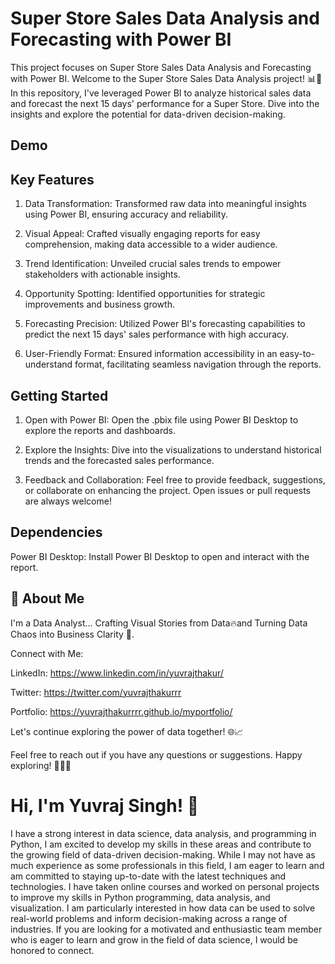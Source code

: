 
# Super Store Sales Data Analysis and Forecasting with Power BI

This project focuses on Super Store Sales Data Analysis and Forecasting with Power BI. Welcome to the Super Store Sales Data Analysis project! 📊🚀 In this repository, I've leveraged Power BI to analyze historical sales data and forecast the next 15 days' performance for a Super Store. Dive into the insights and explore the potential for data-driven decision-making.


## Demo
## Key Features
1. Data Transformation:
Transformed raw data into meaningful insights using Power BI, ensuring accuracy and reliability.

2. Visual Appeal:
Crafted visually engaging reports for easy comprehension, making data accessible to a wider audience.

3. Trend Identification:
Unveiled crucial sales trends to empower stakeholders with actionable insights.

4. Opportunity Spotting:
Identified opportunities for strategic improvements and business growth.

5. Forecasting Precision:
Utilized Power BI's forecasting capabilities to predict the next 15 days' sales performance with high accuracy.

6. User-Friendly Format:
Ensured information accessibility in an easy-to-understand format, facilitating seamless navigation through the reports.
## Getting Started

1. Open with Power BI:
Open the .pbix file using Power BI Desktop to explore the reports and dashboards.


2. Explore the Insights:
Dive into the visualizations to understand historical trends and the forecasted sales performance.

3. Feedback and Collaboration:
Feel free to provide feedback, suggestions, or collaborate on enhancing the project. Open issues or pull requests are always welcome!
## Dependencies
Power BI Desktop: Install Power BI Desktop to open and interact with the report.
## 🚀 About Me
I'm a Data Analyst... Crafting Visual Stories from Data🔥and Turning Data Chaos into Business Clarity 🧠.

Connect with Me:

LinkedIn: https://www.linkedin.com/in/yuvrajthakur/

Twitter: https://twitter.com/yuvrajthakurrr

Portfolio: https://yuvrajthakurrrr.github.io/myportfolio/

Let's continue exploring the power of data together! 🌐📈

Feel free to reach out if you have any questions or suggestions. Happy exploring! 👩‍💻🚀


# Hi, I'm Yuvraj Singh! 👋

I have a strong interest in data science, data analysis, and programming in Python, I am excited to develop my skills in these areas and contribute to the growing field of data-driven decision-making. While I may not have as much experience as some professionals in this field, I am eager to learn and am committed to staying up-to-date with the latest techniques and technologies. I have taken online courses and worked on personal projects to improve my skills in Python programming, data analysis, and visualization. I am particularly interested in how data can be used to solve real-world problems and inform decision-making across a range of industries. If you are looking for a motivated and enthusiastic team member who is eager to learn and grow in the field of data science, I would be honored to connect.